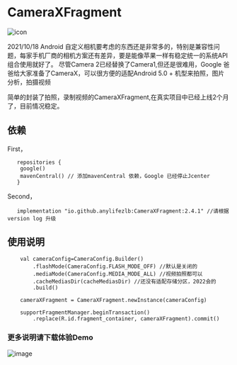 # CameraXFragment

![icon](https://user-images.githubusercontent.com/15169396/147327054-5065aafc-5bb3-4477-8877-21b39212f4a9.png)


2021/10/18
Android 自定义相机要考虑的东西还是非常多的，特别是兼容性问题，每家手机厂商的相机方案还有差异，要是能像苹果一样有稳定统一的系统API组合使用就好了。
尽管Camera 2已经替换了Camera1,但还是很难用，Google 爸爸给大家准备了CameraX，可以很方便的适配Android 5.0 + 机型来拍照，图片分析，拍摄视频

简单的封装了拍照，录制视频的CameraXFragment,在真实项目中已经上线2个月了，目前情况稳定。



## 依赖
   First，   
   
       repositories {
        google()
        mavenCentral() // 添加mavenCentral 依赖，Google 已经停止Jcenter
       }

   Second，   
   
       implementation "io.github.anylifezlb:CameraXFragment:2.4.1" //请根据version log 升级

       
## 使用说明

        val cameraConfig=CameraConfig.Builder()
            .flashMode(CameraConfig.FLASH_MODE_OFF) //默认是关闭的
            .mediaMode(CameraConfig.MEDIA_MODE_ALL) //视频拍照都可以
            .cacheMediasDir(cacheMediasDir) //还没有适配存储分区，2022会的
            .build()

        cameraXFragment = CameraXFragment.newInstance(cameraConfig)

        supportFragmentManager.beginTransaction()
            .replace(R.id.fragment_container, cameraXFragment).commit()


### 更多说明请下载体验Demo
![image](https://user-images.githubusercontent.com/15169396/142362234-4300c052-cee6-4a1d-b835-baab7ae9e9b6.png)


